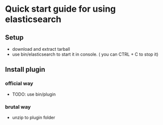 # Quick start guide for using elasticsearch

## Setup

- download and extract tarball
- use bin/elasticsearch to start it in console. ( you can CTRL + C to stop it)

## Install plugin

### official way

- TODO: use bin/plugin

### brutal way

- unzip to plugin folder

